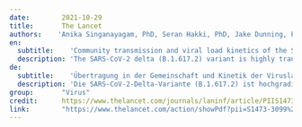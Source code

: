 ```yaml
---
date:        2021-10-29
title:       The Lancet
authors:    'Anika Singanayagam, PhD, Seran Hakki, PhD, Jake Dunning, PhD, Kieran J Madon, MSc, Michael A Crone, MBBCh, Aleksandra Koycheva, BSc, Nieves Derqui-Fernandez, MSc, Jack L Barnett, MPhys, Michael G Whitfield, PhD, Robert Varro, MSc, Andre Charlett, PhD, Rhia Kundu, PhD, Joe Fenn, PhD, Jessica Cutajar, BSc, Valerie Quinn, BSc, Emily Conibear, MSc, Prof Wendy Barclay, PhD, Prof Paul S Freemont, PhD, Prof Graham P Taylor, DSc, Shazaad Ahmad, FRCPath, Prof Maria Zambon, FRCPath, Prof Neil M Ferguson, DPhil, , Prof Ajit Lalvani, DM'
en:
  subtitle:    'Community transmission and viral load kinetics of the SARS-CoV-2 delta (B.1.617.2) variant in vaccinated and unvaccinated individuals in the UK: a prospective, longitudinal, cohort study'
  description: 'The SARS-CoV-2 delta (B.1.617.2) variant is highly transmissible and spreading globally, including in populations with high vaccination rates. We aimed to investigate transmission and viral load kinetics in vaccinated and unvaccinated individuals with mild delta variant infection in the community.'
de: 
  subtitle:    'Übertragung in der Gemeinschaft und Kinetik der Viruslast der SARS-CoV-2 delta (B.1.617.2)-Variante bei geimpften und ungeimpften Personen im Vereinigten Königreich: eine prospektive Längsschnitt-Kohortenstudie'
  description: 'Die SARS-CoV-2-Delta-Variante (B.1.617.2) ist hochgradig übertragbar und breitet sich weltweit aus, auch in Bevölkerungsgruppen mit hohen Impfraten. Unser Ziel war es, die Übertragung und die Kinetik der Viruslast bei geimpften und ungeimpften Personen mit einer leichten Infektion mit der Delta-Variante in der Gemeinschaft zu untersuchen.'
group:       "Virus"
credit:      https://www.thelancet.com/journals/laninf/article/PIIS1473-3099%2821%2900648-4/fulltext
link:        "https://www.thelancet.com/action/showPdf?pii=S1473-3099%2821%2900648-4"
---
```

<object data="{{ page.link }}" style='height:calc(100vh - 400px); width: 100%' type='application/pdf'></object>